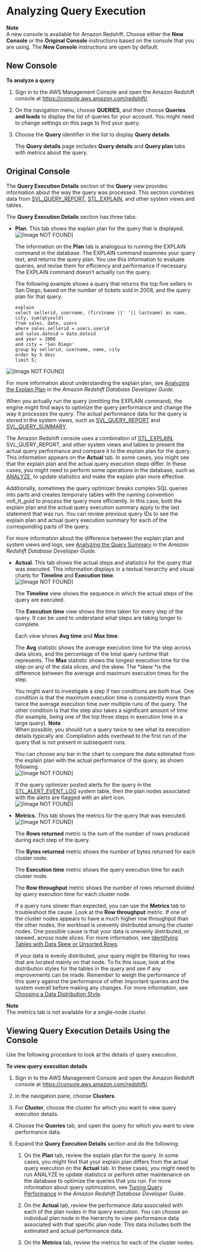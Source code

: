 # Analyzing Query Execution<a name="analyzing-query-execution"></a>

**Note**  
A new console is available for Amazon Redshift\. Choose either the **New Console** or the **Original Console** instructions based on the console that you are using\. The **New Console** instructions are open by default\.

## New Console<a name="metric-queries-execution-details"></a>

**To analyze a query**

1. Sign in to the AWS Management Console and open the Amazon Redshift console at [https://console\.aws\.amazon\.com/redshift/](https://console.aws.amazon.com/redshift/)\.

1. On the navigation menu, choose **QUERIES**, and then choose **Queries and loads** to display the list of queries for your account\. You might need to change settings on this page to find your query\. 

1. Choose the **Query** identifier in the list to display **Query details**\. 

   The **Query details** page includes **Query details** and **Query plan** tabs with metrics about the query\. 

## Original Console<a name="metric-queries-execution-details-originalconsole"></a>

The **Query Execution Details** section of the **Query** view provides information about the way the query was processed\. This section combines data from [SVL\_QUERY\_REPORT](https://docs.aws.amazon.com/redshift/latest/dg/r_SVL_QUERY_REPORT.html), [STL\_EXPLAIN](https://docs.aws.amazon.com/redshift/latest/dg/r_STL_EXPLAIN.html), and other system views and tables\.

The **Query Execution Details** section has three tabs:
+ **Plan**\. This tab shows the explain plan for the query that is displayed\.  
![\[Image NOT FOUND\]](http://docs.aws.amazon.com/redshift/latest/mgmt/images/cm-metrics-query-exec-details-plan.png)

  The information on the **Plan** tab is analogous to running the EXPLAIN command in the database\. The EXPLAIN command examines your query text, and returns the query plan\. You use this information to evaluate queries, and revise them for efficiency and performance if necessary\. The EXPLAIN command doesn’t actually run the query\.

  The following example shows a query that returns the top five sellers in San Diego, based on the number of tickets sold in 2008, and the query plan for that query\.

  ```
  explain 
  select sellerid, username, (firstname ||' '|| lastname) as name,
  city, sum(qtysold)
  from sales, date, users
  where sales.sellerid = users.userid
  and sales.dateid = date.dateid
  and year = 2008
  and city = 'San Diego'
  group by sellerid, username, name, city
  order by 5 desc
  limit 5;
  ```  
![\[Image NOT FOUND\]](http://docs.aws.amazon.com/redshift/latest/mgmt/images/cm-metrics-query-exec-details-query-plan.png)

  For more information about understanding the explain plan, see [Analyzing the Explain Plan](https://docs.aws.amazon.com/redshift/latest/dg/c-query-planning.html) in the *Amazon Redshift Database Developer Guide*\.

  When you actually run the query \(omitting the EXPLAIN command\), the engine might find ways to optimize the query performance and change the way it processes the query\. The actual performance data for the query is stored in the system views, such as [SVL\_QUERY\_REPORT](https://docs.aws.amazon.com/redshift/latest/dg/r_SVL_QUERY_REPORT.html) and [SVL\_QUERY\_SUMMARY](https://docs.aws.amazon.com/redshift/latest/dg/r_SVL_QUERY_SUMMARY.html)\.

  The Amazon Redshift console uses a combination of [STL\_EXPLAIN](https://docs.aws.amazon.com/redshift/latest/dg/r_STL_EXPLAIN.html), SVL\_QUERY\_REPORT, and other system views and tables to present the actual query performance and compare it to the explain plan for the query\. This information appears on the **Actual** tab\. In some cases, you might see that the explain plan and the actual query execution steps differ\. In these cases, you might need to perform some operations in the database, such as [ANALYZE](https://docs.aws.amazon.com/redshift/latest/dg/r_ANALYZE.html), to update statistics and make the explain plan more effective\.

  Additionally, sometimes the query optimizer breaks complex SQL queries into parts and creates temporary tables with the naming convention volt\_tt\_*guid* to process the query more efficiently\. In this case, both the explain plan and the actual query execution summary apply to the last statement that was run\. You can review previous query IDs to see the explain plan and actual query execution summary for each of the corresponding parts of the query\.

  For more information about the difference between the explain plan and system views and logs, see [Analyzing the Query Summary](https://docs.aws.amazon.com/redshift/latest/dg/c-analyzing-the-query-summary.html) in the *Amazon Redshift Database Developer Guide*\.
+ **Actual**\. This tab shows the actual steps and statistics for the query that was executed\. This information displays in a textual hierarchy and visual charts for **Timeline** and **Execution time**\.  
![\[Image NOT FOUND\]](http://docs.aws.amazon.com/redshift/latest/mgmt/images/cm-metrics-query-exec-details-actual.png)

  The **Timeline** view shows the sequence in which the actual steps of the query are executed\. 

  The **Execution time** view shows the time taken for every step of the query\. It can be used to understand what steps are taking longer to complete\. 

  Each view shows **Avg time** and **Max time**\.

  The **Avg** statistic shows the average execution time for the step across data slices, and the percentage of the total query runtime that represents\. The **Max** statistic shows the longest execution time for the step on any of the data slices, and the skew\. The *skew *is the difference between the average and maximum execution times for the step\. 

  You might want to investigate a step if two conditions are both true\. One condition is that the maximum execution time is consistently more than twice the average execution time over multiple runs of the query\. The other condition is that the step also takes a significant amount of time \(for example, being one of the top three steps in execution time in a large query\)\.
**Note**  
When possible, you should run a query twice to see what its execution details typically are\. Compilation adds overhead to the first run of the query that is not present in subsequent runs\. 

  You can choose any bar in the chart to compare the data estimated from the explain plan with the actual performance of the query, as shown following\.  
![\[Image NOT FOUND\]](http://docs.aws.amazon.com/redshift/latest/mgmt/images/cm-metrics-query-exec-details-step.png)

  If the query optimizer posted alerts for the query in the [STL\_ALERT\_EVENT\_LOG](https://docs.aws.amazon.com/redshift/latest/dg/r_STL_ALERT_EVENT_LOG.html) system table, then the plan nodes associated with the alerts are flagged with an alert icon\.  
![\[Image NOT FOUND\]](http://docs.aws.amazon.com/redshift/latest/mgmt/images/cm-metrics-query-exec-details-actual-alert.png)
+ **Metrics**\. This tab shows the metrics for the query that was executed\.  
![\[Image NOT FOUND\]](http://docs.aws.amazon.com/redshift/latest/mgmt/images/cm-metrics-query-exec-details-metrics.png)

  The **Rows returned** metric is the sum of the number of rows produced during each step of the query\.

  The **Bytes returned** metric shows the number of bytes returned for each cluster node\.

  The **Execution time** metric shows the query execution time for each cluster node\.

  The **Row throughput** metric shows the number of rows returned divided by query execution time for each cluster node\.

  If a query runs slower than expected, you can use the **Metrics** tab to troubleshoot the cause\. Look at the **Row throughput** metric\. If one of the cluster nodes appears to have a much higher row throughput than the other nodes, the workload is unevenly distributed among the cluster nodes\. One possible cause is that your data is unevenly distributed, or skewed, across node slices\. For more information, see [Identifying Tables with Data Skew or Unsorted Rows](https://docs.aws.amazon.com/redshift/latest/dg/diagnostic-queries-for-query-tuning.html#identify-tables-with-data-skew-or-unsorted-rows.html)\. 

  If your data is evenly distributed, your query might be filtering for rows that are located mainly on that node\. To fix this issue, look at the distribution styles for the tables in the query and see if any improvements can be made\. Remember to weigh the performance of this query against the performance of other important queries and the system overall before making any changes\. For more information, see [Choosing a Data Distribution Style](https://docs.aws.amazon.com/redshift/latest/dg/t_Distributing_data.html)\. 

**Note**  
The metrics tab is not available for a single\-node cluster\.

## Viewing Query Execution Details Using the Console<a name="performance-metrics-viewing-query-execution-details"></a>

Use the following procedure to look at the details of query execution\.

**To view query execution details**

1. Sign in to the AWS Management Console and open the Amazon Redshift console at [https://console\.aws\.amazon\.com/redshift/](https://console.aws.amazon.com/redshift/)\.

1. In the navigation pane, choose **Clusters**\.

1. For **Cluster**, choose the cluster for which you want to view query execution details\.

1. Choose the **Queries** tab, and open the query for which you want to view performance data\.

1. Expand the **Query Execution Details** section and do the following:

   1. On the **Plan** tab, review the explain plan for the query\. In some cases, you might find that your explain plan differs from the actual query execution on the **Actual** tab\. In these cases, you might need to run ANALYZE to update statistics or perform other maintenance on the database to optimize the queries that you run\. For more information about query optimization, see [Tuning Query Performance](https://docs.aws.amazon.com/redshift/latest/dg/c-optimizing-query-performance.html) in the *Amazon Redshift Database Developer Guide*\.

   1. On the **Actual** tab, review the performance data associated with each of the plan nodes in the query execution\. You can choose an individual plan node in the hierarchy to view performance data associated with that specific plan node\. This data includes both the estimated and actual performance data\.

   1. On the **Metrics** tab, review the metrics for each of the cluster nodes\.